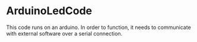 # ArduinoLedCode
This code runs on an arduino. In order to function, it needs to communicate with external software over a serial connection. 
